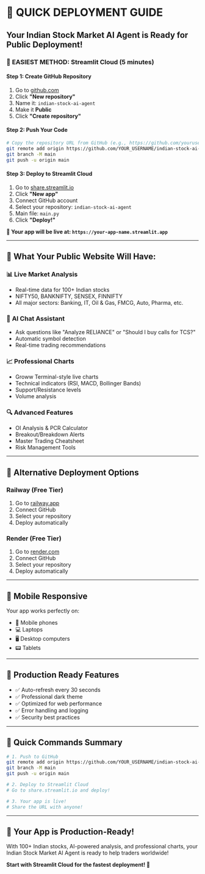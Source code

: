 # 🚀 QUICK DEPLOYMENT GUIDE

## Your Indian Stock Market AI Agent is Ready for Public Deployment!

### 🎯 **EASIEST METHOD: Streamlit Cloud (5 minutes)**

#### Step 1: Create GitHub Repository
1. Go to [github.com](https://github.com)
2. Click **"New repository"**
3. Name it: `indian-stock-ai-agent`
4. Make it **Public**
5. Click **"Create repository"**

#### Step 2: Push Your Code
```bash
# Copy the repository URL from GitHub (e.g., https://github.com/yourusername/indian-stock-ai-agent.git)
git remote add origin https://github.com/YOUR_USERNAME/indian-stock-ai-agent.git
git branch -M main
git push -u origin main
```

#### Step 3: Deploy to Streamlit Cloud
1. Go to [share.streamlit.io](https://share.streamlit.io)
2. Click **"New app"**
3. Connect GitHub account
4. Select your repository: `indian-stock-ai-agent`
5. Main file: `main.py`
6. Click **"Deploy!"**

**🎉 Your app will be live at: `https://your-app-name.streamlit.app`**

---

## 🌟 **What Your Public Website Will Have:**

### 📊 **Live Market Analysis**
- Real-time data for 100+ Indian stocks
- NIFTY50, BANKNIFTY, SENSEX, FINNIFTY
- All major sectors: Banking, IT, Oil & Gas, FMCG, Auto, Pharma, etc.

### 🤖 **AI Chat Assistant**
- Ask questions like "Analyze RELIANCE" or "Should I buy calls for TCS?"
- Automatic symbol detection
- Real-time trading recommendations

### 📈 **Professional Charts**
- Groww Terminal-style live charts
- Technical indicators (RSI, MACD, Bollinger Bands)
- Support/Resistance levels
- Volume analysis

### 🔍 **Advanced Features**
- OI Analysis & PCR Calculator
- Breakout/Breakdown Alerts
- Master Trading Cheatsheet
- Risk Management Tools

---

## 🚀 **Alternative Deployment Options**

### Railway (Free Tier)
1. Go to [railway.app](https://railway.app)
2. Connect GitHub
3. Select your repository
4. Deploy automatically

### Render (Free Tier)
1. Go to [render.com](https://render.com)
2. Connect GitHub
3. Select your repository
4. Deploy automatically

---

## 📱 **Mobile Responsive**
Your app works perfectly on:
- 📱 Mobile phones
- 💻 Laptops
- 🖥️ Desktop computers
- 📟 Tablets

---

## 🔧 **Production Ready Features**
- ✅ Auto-refresh every 30 seconds
- ✅ Professional dark theme
- ✅ Optimized for web performance
- ✅ Error handling and logging
- ✅ Security best practices

---

## 🎯 **Quick Commands Summary**

```bash
# 1. Push to GitHub
git remote add origin https://github.com/YOUR_USERNAME/indian-stock-ai-agent.git
git branch -M main
git push -u origin main

# 2. Deploy to Streamlit Cloud
# Go to share.streamlit.io and deploy!

# 3. Your app is live!
# Share the URL with anyone!
```

---

## 🌟 **Your App is Production-Ready!**

With 100+ Indian stocks, AI-powered analysis, and professional charts, your Indian Stock Market AI Agent is ready to help traders worldwide!

**Start with Streamlit Cloud for the fastest deployment! 🚀**
